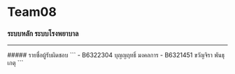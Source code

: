 # Team08
### ระบบหลัก ระบบโรงพยาบาล
<hr/>
##### รายชื่อผู้รับผิดชอบ
```
- B6322304 บุญญฤทธิ์ มงคลการ
- B6321451 ขวัญจิรา พันธุเกตุ
```